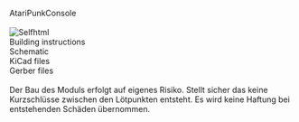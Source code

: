 AtariPunkConsole    
<br>
<img src="https://assets.bigcartel.com/product_images/375085192/IMG_0338.jpeg?auto=format&fit=max&w=200)" alt="Selfhtml">
<br>
Building instructions <br>
Schematic  <br>
KiCad files  <br>
Gerber files  
<br>
Der Bau des Moduls erfolgt auf eigenes Risiko. 
Stellt sicher das keine Kurzschlüsse zwischen den Lötpunkten entsteht.
Es wird keine Haftung bei entstehenden Schäden übernommen.
